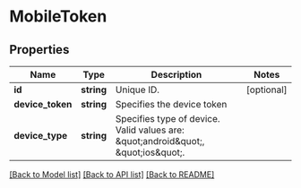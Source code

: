 # MobileToken

## Properties
Name | Type | Description | Notes
------------ | ------------- | ------------- | -------------
**id** | **string** | Unique ID. | [optional] 
**device_token** | **string** | Specifies the device token | 
**device_type** | **string** | Specifies type of device. Valid values are: \&quot;android\&quot;, \&quot;ios\&quot;. | 

[[Back to Model list]](../README.md#documentation-for-models) [[Back to API list]](../README.md#documentation-for-api-endpoints) [[Back to README]](../README.md)


